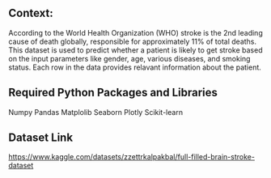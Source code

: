 ## Context:

According to the World Health Organization (WHO) stroke is the 2nd leading cause of death globally, responsible for approximately 11% of total deaths. This dataset is used to predict whether a patient is likely to get stroke based on the input parameters like gender, age, various diseases, and smoking status. Each row in the data provides relavant information about the patient.


## Required Python Packages and Libraries

Numpy
Pandas
Matplolib
Seaborn
Plotly
Scikit-learn


## Dataset Link
https://www.kaggle.com/datasets/zzettrkalpakbal/full-filled-brain-stroke-dataset
